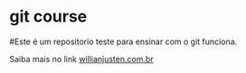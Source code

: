 # git course

#Este é um repositorio teste para ensinar com o git funciona.

Saiba mais no link [willianjusten.com.br](http://willianjusten.com.br)
